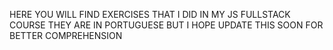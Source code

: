 HERE YOU WILL FIND EXERCISES THAT I DID IN MY JS FULLSTACK COURSE
THEY ARE IN PORTUGUESE BUT I HOPE UPDATE THIS SOON FOR BETTER COMPREHENSION

